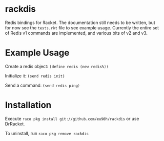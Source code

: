 # rackdis
Redis bindings for Racket. The documentation still needs to be written, but for now see the `tests.rkt` file to see example
usage. Currently the entire set of Redis v1 commands are implemented, and various bits of v2 and v3.

Example Usage
=============
Create a redis object: `(define redis (new redis%))`

Initialize it: `(send redis init)`

Send a command: `(send redis ping)`

Installation
============
Execute `raco pkg install git://github.com/eu90h/rackdis` or use DrRacket.

To uninstall, run `raco pkg remove rackdis`
